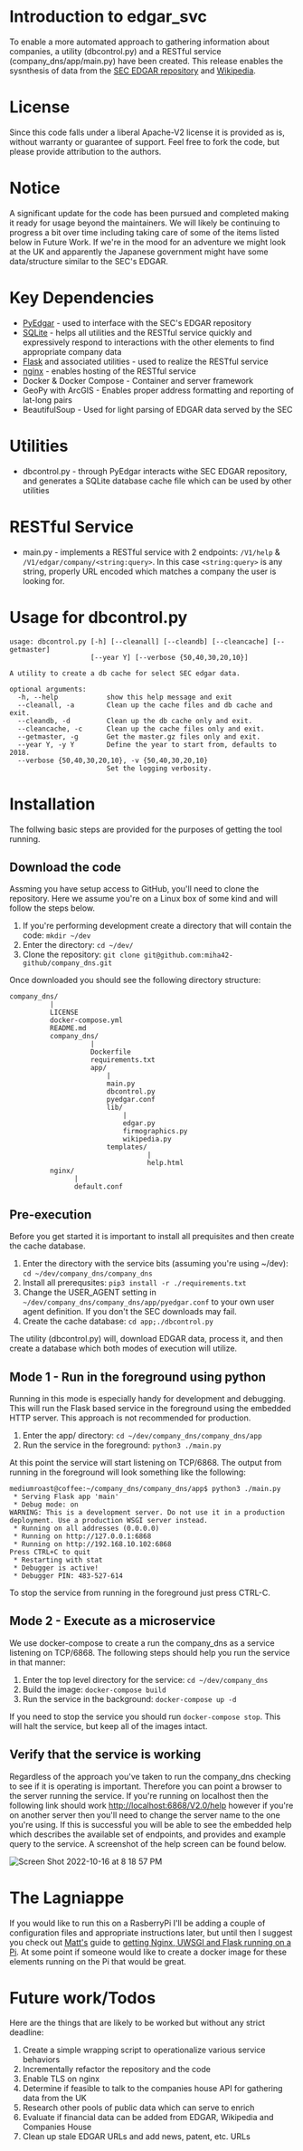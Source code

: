 # Introduction to edgar_svc
To enable a more automated approach to gathering information about companies, a utility (dbcontrol.py) and a RESTful service (company_dns/app/main.py) have been created.  This release enables the sysnthesis of data from the [SEC EDGAR repository](https://www.sec.gov/edgar/searchedgar/companysearch.html) and [Wikipedia](https://wikipedia.org).

# License
Since this code falls under a liberal Apache-V2 license it is provided as is, without warranty or guarantee of support.  Feel free to fork the code, but please provide attribution to the authors.

# Notice
A significant update for the code has been pursued and completed making it ready for usage beyond the maintainers.  We will likely be continuing to progress a bit over time including taking care of some of the items listed below in Future Work.  If we're in the mood for an adventure we might look at the UK and apparently the Japanese government might have some data/structure similar to the SEC's EDGAR. 

# Key Dependencies
- [PyEdgar](https://github.com/gaulinmp/pyedgar) - used to interface with the SEC's EDGAR repository
- [SQLite](https://www.sqlite.org/index.html) - helps all utilities and the RESTful service quickly and expressively
respond to interactions with the other elements to find appropriate company data
- [Flask](https://www.palletsprojects.com/p/flask/) and associated utilities - used to realize the RESTful service
- [nginx](http://nginx.org) - enables hosting of the RESTful service
- Docker & Docker Compose - Container and server framework
- GeoPy with ArcGIS - Enables proper address formatting and reporting of lat-long pairs
- BeautifulSoup - Used for light parsing of EDGAR data served by the SEC

# Utilities
- dbcontrol.py - through PyEdgar interacts withe SEC EDGAR repository, and generates a SQLite database cache file which can be used by other utilities

# RESTful Service
- main.py - implements a RESTful service with 2 endpoints: `/V1/help` & `/V1/edgar/company/<string:query>`. In this case `<string:query>` is any string, properly URL encoded which matches a company the user is looking for.

# Usage for dbcontrol.py
```
usage: dbcontrol.py [-h] [--cleanall] [--cleandb] [--cleancache] [--getmaster]
                    [--year Y] [--verbose {50,40,30,20,10}]

A utility to create a db cache for select SEC edgar data.

optional arguments:
  -h, --help            show this help message and exit
  --cleanall, -a        Clean up the cache files and db cache and exit.
  --cleandb, -d         Clean up the db cache only and exit.
  --cleancache, -c      Clean up the cache files only and exit.
  --getmaster, -g       Get the master.gz files only and exit.
  --year Y, -y Y        Define the year to start from, defaults to 2018.
  --verbose {50,40,30,20,10}, -v {50,40,30,20,10}
                        Set the logging verbosity.

```

# Installation
The follwing basic steps are provided for the purposes of getting the tool running.
## Download the code
Assming you have setup access to GitHub, you'll need to clone the repository. Here we assume you're on a Linux box of some kind and will follow the steps below.

1. If you're performing development create a directory that will contain the code: `mkdir ~/dev`
2. Enter the directory: `cd ~/dev/`
3. Clone the repository: `git clone git@github.com:miha42-github/company_dns.git`

Once downloaded you should see the following directory structure:  
```
company_dns/
          |
          LICENSE
          docker-compose.yml
          README.md
          company_dns/
                    |
                    Dockerfile
                    requirements.txt
                    app/
                        |
                        main.py
                        dbcontrol.py
                        pyedgar.conf
                        lib/
                            |
                            edgar.py
                            firmographics.py
                            wikipedia.py
                        templates/
                                  |
                                  help.html
          nginx/
                |
                default.conf
```  
## Pre-execution
Before you get started it is important to install all prequisites and then create the cache database.

1. Enter the directory with the service bits (assuming you're using ~/dev): `cd ~/dev/company_dns/company_dns`
2. Install all prerequsites: `pip3 install -r ./requirements.txt`
3. Change the USER_AGENT setting in `~/dev/company_dns/company_dns/app/pyedgar.conf` to your own user agent definition.  If you don't the SEC downloads may fail.
3. Create the cache database: `cd app;./dbcontrol.py`

The utility (dbcontrol.py) will, download EDGAR data, process it, and then create a  database which both modes of execution will utilize.

## Mode 1 - Run in the foreground using python
Running in this mode is especially handy for development and debugging.  This will run the Flask based service in the foreground using the embedded HTTP server.  This approach is not recommended for production.

1. Enter the app/ directory: `cd ~/dev/company_dns/company_dns/app`
2. Run the service in the foreground: `python3 ./main.py`

At this point the service will start listening on TCP/6868. The output from running in the foreground will look something like the following:

```
mediumroast@coffee:~/company_dns/company_dns/app$ python3 ./main.py 
 * Serving Flask app 'main'
 * Debug mode: on
WARNING: This is a development server. Do not use it in a production deployment. Use a production WSGI server instead.
 * Running on all addresses (0.0.0.0)
 * Running on http://127.0.0.1:6868
 * Running on http://192.168.10.102:6868
Press CTRL+C to quit
 * Restarting with stat
 * Debugger is active!
 * Debugger PIN: 483-527-614
```

To stop the service from running in the foreground just press CTRL-C.

## Mode 2 - Execute as a microservice
We use docker-compose to create a run the company_dns as a service listening on TCP/6868.  The following steps should help you run the service in that manner:

1. Enter the top level directory for the service: `cd ~/dev/company_dns`
2. Build the image: `docker-compose build`
3. Run the service in the background: `docker-compose up -d`

If you need to stop the service you should run `docker-compose stop`.  This will halt the service, but keep all of the images intact.

## Verify that the service is working
Regardless of the approach you've taken to run the company_dns checking to see if it is operating is important.  Therefore you can point a browser to the server running the service.  If you're running on localhost then the following link should work [http://localhost:6868/V2.0/help](http://localhost:6868/V2.0/help) however if you're on another server then you'll need to change the server name to the one you're using.  If this is successful you will be able to see the embedded help which describes the available set of
endpoints, and provides and example query to the service.  A screenshot of the help screen can be found below.

![Screen Shot 2022-10-16 at 8 18 57 PM](https://user-images.githubusercontent.com/10818650/196084425-6fd9d724-1f59-4eed-9548-c553168bf387.png)

# The Lagniappe 
If you would like to run this on a RasberryPi I'll be adding a couple of configuration files and appropriate instructions later, but until then I suggest you check out [Matt's](https://www.raspberrypi-spy.co.uk/author/matt/) guide to [getting Nginx, UWSGI and Flask running on a Pi](https://www.raspberrypi-spy.co.uk/2018/12/running-flask-under-nginx-raspberry-pi/).  At some point if someone would like to create a docker image for these elements running on the Pi that would be great.

# Future work/Todos
Here are the things that are likely to be worked but without any strict deadline:
1. Create a simple wrapping script to operationalize various service behaviors
2. Incrementally refactor the repository and the code
3. Enable TLS on nginx
4. Determine if feasible to talk to the companies house API for gathering data from the UK
5. Research other pools of public data which can serve to enrich 
6. Evaluate if financial data can be added from EDGAR, Wikipedia and Companies House
7. Clean up stale EDGAR URLs and add news, patent, etc. URLs
